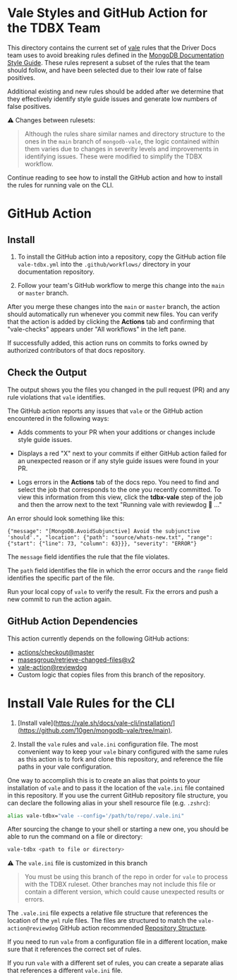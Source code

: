 # Vale Styles and GitHub Action for the TDBX Team

This directory contains the current set of [vale](https://github.com/errata-ai/vale) rules
that the Driver Docs team uses to avoid breaking rules defined in the
[MongoDB Documentation Style Guide](https://www.mongodb.com/docs/meta/style-guide/).
These rules represent a subset of the rules that the team should follow,
 and have been selected due to their low rate of false positives.

Additional existing and new rules should be added after we determine that
they effectively identify style guide issues and generate low numbers of
false positives.

:warning: Changes between rulesets:
> Although the rules share similar names and directory structure to the
> ones in the ``main`` branch of ``mongodb-vale``, the logic contained within
> them varies due to changes in severity levels and improvements in identifying
> issues. These were modified to simplify the TDBX workflow.

Continue reading to see how to install the GitHub action and how to
install the rules for running vale on the CLI.

# GitHub Action

## Install

1.  To install the GitHub action into a repository, copy the GitHub action
file ``vale-tdbx.yml`` into the ``.github/workflows/`` directory in your
documentation repository.

2.  Follow your team's GitHub workflow to merge this change into the ``main`` or
``master`` branch.

After you merge these changes into the ``main`` or ``master`` branch, the
action should automatically run whenever you commit new files. You can
verify that the action is added by clicking the **Actions** tab and
confirming that "vale-checks" appears under "All workflows" in the left
pane.

If successfully added, this action runs on commits to forks owned by
authorized contributors of that docs repository.

## Check the Output

The output shows you the files you changed in the pull request (PR) and any
rule violations that ``vale`` identifies.

The GitHub action reports any issues that ``vale`` or the GitHub action
encountered in the following ways:

- Adds comments to your PR when your additions or changes include style guide
issues.

- Displays a red "X" next to your commits if either GitHub action failed for
an unexpected reason or if any style guide issues were found in your PR.

- Logs errors in the **Actions** tab of the docs repo. You need to find and
select the job that corresponds to the one you recently committed. To view
this information from this view, click the **tdbx-vale** step of the job and
then the arrow next to the text "Running vale with reviewdog 🐶 ..."

An error should look something like this:

```
{"message": "[MongoDB.AvoidSubjunctive] Avoid the subjunctive 'should'.", "location": {"path": "source/whats-new.txt", "range": {"start": {"line": 73, "column": 63}}}, "severity": "ERROR"}
```

The ``message`` field identifies the rule that the file violates.

The ``path`` field identifies the file in which the error occurs
and the ``range`` field identifies the specific part of the file.

Run your local copy of ``vale`` to verify the result.
Fix the errors and push a new commit to run the action again.

## GitHub Action Dependencies

This action currently depends on the following GitHub actions:

- [actions/checkout@master](https://github.com/actions/checkout)
- [masesgroup/retrieve-changed-files@v2](https://github.com/masesgroup/retrieve-changed-files/releases/tag/v2)
- [vale-action@reviewdog](https://github.com/errata-ai/vale-action)
- Custom logic that copies files from this branch of the repository.

# Install Vale Rules for the CLI

1. [Install vale](https://vale.sh/docs/vale-cli/installation/](https://github.com/10gen/mongodb-vale/tree/main).

2. Install the ``vale`` rules and ``vale.ini`` configuration file.
The most convenient way to keep your ``vale`` binary configured with
the same rules as this action is to fork and clone this repository,
and reference the file paths in your vale configuration.

One way to accomplish this is to create an alias that points to
your installation of ``vale`` and to pass it the location
of the ``vale.ini`` file contained in this repository. If you use
the current GitHub repository file structure, you can declare the
following alias in your shell resource file (e.g. ``.zshrc``):

```bash
alias vale-tdbx="vale --config='/path/to/repo/.vale.ini"
```

After sourcing the change to your shell or starting a new one, you should be
able to run the command on a file or directory:

```sh
vale-tdbx <path to file or directory>
```

:warning: The ``vale.ini`` file is customized in this branch
> You must be using this branch of the repo in order for ``vale`` to
> process with the TDBX ruleset. Other branches may not include this file
> or contain a different version, which could cause unexpected results or
> errors.

The ``.vale.ini`` file expects a relative file structure that
references the location of the ``yml`` rule files.
The files are structured to match the ``vale-action@reviewdog`` GitHub
action recommended [Repository Structure](https://github.com/errata-ai/vale-action/blob/reviewdog/README.md#repository-structure).

If you need to run ``vale`` from a configuration file in a different
location, make sure that it references the correct set of rules.

If you run ``vale`` with a different set of rules, you can create
a separate alias that references a different ``vale.ini`` file.
